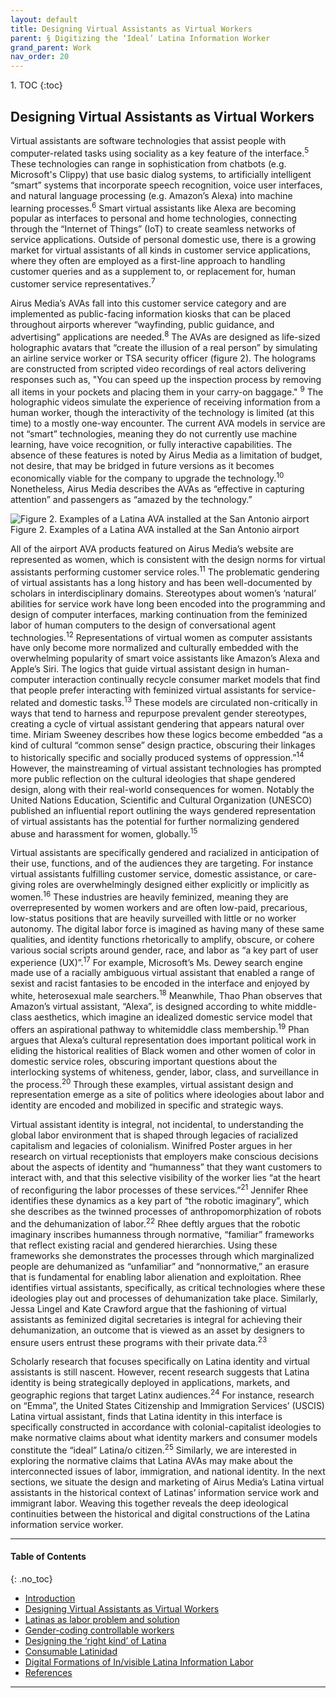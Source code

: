 ```yaml
---
layout: default
title: Designing Virtual Assistants as Virtual Workers 
parent: § Digitizing the ‘Ideal’ Latina Information Worker 
grand_parent: Work 
nav_order: 20
---
```

<style>
.dont-break-out {
  /* These are technically the same, but use both */
  overflow-wrap: break-word;
  word-wrap: break-word;

     -ms-word-break: break-all;
  /* This is the dangerous one in WebKit, as it breaks things wherever */
  word-break: break-all;
  /* Instead use this non-standard one: */
  word-break: break-word;
}

.youtube-container {
    position: relative;
    width: 100%;
    height: 0;
    padding-bottom: 56.25%;
}
.youtube-video {
    position: absolute;
    top: 0;
    left: 0;
    width: 100%;
    height: 100%;
}

</style>

<div class="dont-break-out" markdown="1">
1. TOC
{:toc}

## Designing Virtual Assistants as Virtual Workers
Virtual assistants are software technologies that assist people with computer-related tasks using sociality as a key feature of the interface.<sup>5</sup> These technologies can range in sophistication from chatbots (e.g. Microsoft's Clippy) that use basic dialog systems, to artificially intelligent “smart” systems that incorporate speech recognition, voice user interfaces, and natural language processing (e.g. Amazon’s Alexa) into machine learning processes.<sup>6</sup> Smart virtual assistants like Alexa are becoming popular as interfaces to personal and home technologies, connecting through the “Internet of Things” (IoT) to create seamless networks of service applications. Outside of personal domestic use, there is a growing market for virtual assistants of all kinds in customer service applications, where they often are employed as a first-line approach to handling customer queries and as a supplement to, or replacement for, human customer service representatives.<sup>7</sup>

Airus Media’s AVAs fall into this customer service category and are implemented as public-facing information kiosks that can be placed throughout airports wherever “wayfinding, public guidance, and advertising” applications are needed.<sup>8</sup> The AVAs are designed as life-sized holographic avatars that “create the illusion of a real person” by simulating an airline service worker or TSA security officer (figure 2). The holograms are constructed from scripted video recordings of real actors delivering responses such as, "You can speed up the inspection process by removing all items in your pockets and placing them in your carry-on baggage." <sup>9</sup> The holographic videos simulate the experience of receiving information from a human worker, though the interactivity of the technology is limited (at this time) to a mostly one-way encounter. The current AVA models in service are not “smart” technologies, meaning they do not currently use machine learning, have voice recognition, or fully interactive capabilities. The absence of these features is noted by Airus Media as a limitation of budget, not desire, that may be bridged in future versions as it becomes economically viable for the company to upgrade the technology.<sup>10</sup> Nonetheless, Airus Media describes the AVAs as “effective in capturing attention” and passengers as “amazed by the technology.”

![Figure 2. Examples of a Latina AVA installed at the San Antonio airport](https://statics.bsafes.com/images/papers/digitizing-the-ideal-latina-information-worker-fig-2.png)
Figure 2. Examples of a Latina AVA installed at the San Antonio airport

All of the airport AVA products featured on Airus Media’s website are represented as women, which is consistent with the design norms for virtual assistants performing customer service roles.<sup>11</sup> The problematic gendering of virtual assistants has a long history and has been well-documented by scholars in interdisciplinary domains. Stereotypes about women’s ‘natural’ abilities for service work have long been encoded into the programming and design of computer interfaces, marking continuation from the feminized labor of human computers to the design of conversational agent technologies.<sup>12</sup> Representations of virtual women as computer assistants have only become more normalized and culturally embedded with the overwhelming popularity of smart voice assistants like Amazon’s Alexa and Apple’s Siri. The logics that guide virtual assistant design in human-computer interaction continually recycle consumer market models that find that people prefer interacting with feminized virtual assistants for service-related and domestic tasks.<sup>13</sup> These models are circulated non-critically in ways that tend to harness and repurpose prevalent gender stereotypes, creating a cycle of virtual assistant gendering that appears natural over time. Miriam Sweeney describes how these logics become embedded “as a kind of cultural “common sense” design practice, obscuring their linkages to historically specific and socially produced systems of oppression.”<sup>14</sup> However, the mainstreaming of virtual assistant technologies has prompted more public reflection on the cultural ideologies that shape gendered design, along with their real-world consequences for women. Notably the United Nations Education, Scientific and Cultural Organization (UNESCO) published an influential report outlining the ways gendered representation of virtual assistants has the potential for further normalizing gendered abuse and harassment for women, globally.<sup>15</sup>

Virtual assistants are specifically gendered and racialized in anticipation of their use, functions, and of the audiences they are targeting. For instance virtual assistants fulfilling customer service, domestic assistance, or care-giving roles are overwhelmingly designed either explicitly or implicitly as women.<sup>16</sup> These industries are heavily feminized, meaning they are overrepresented by women workers and are often low-paid, precarious, low-status positions that are heavily surveilled with little or no worker autonomy. The digital labor force is imagined as having many of these same qualities, and identity functions rhetorically to amplify, obscure, or cohere various social scripts around gender, race, and labor as “a key part of user experience (UX)”.<sup>17</sup> For example, Microsoft’s Ms. Dewey search engine made use of a racially ambiguous virtual assistant that enabled a range of sexist and racist fantasies to be encoded in the interface and enjoyed by white, heterosexual male searchers.<sup>18</sup> Meanwhile, Thao Phan observes that Amazon’s virtual assistant, “Alexa”, is designed according to white middle-class aesthetics, which imagine an idealized domestic service model that offers an aspirational pathway to whitemiddle class membership.<sup>19</sup> Phan argues that Alexa’s cultural representation does important political work in eliding the historical realities of Black women and other women of color in domestic service roles, obscuring important questions about the interlocking systems of whiteness, gender, labor, class, and surveillance in the process.<sup>20</sup> Through these examples, virtual assistant design and representation emerge as a site of politics where ideologies about labor and identity are encoded and mobilized in specific and strategic ways.

Virtual assistant identity is integral, not incidental, to understanding the global labor environment that is shaped through legacies of racialized capitalism and legacies of colonialism. Winifred Poster argues in her research on virtual receptionists that employers make conscious decisions about the aspects of identity and “humanness” that they want customers to interact with, and that this selective visibility of the worker lies “at the heart of reconfiguring the labor processes of these services.”<sup>21</sup> Jennifer Rhee identifies these dynamics as a key part of “the robotic imaginary”, which she describes as the twinned processes of anthropomorphization of robots and the dehumanization of labor.<sup>22</sup> Rhee deftly argues that the robotic imaginary inscribes humanness through normative, “familiar” frameworks that reflect existing racial and gendered hierarchies. Using these frameworks she demonstrates the processes through which marginalized people are dehumanized as “unfamiliar” and “nonnormative,” an erasure that is fundamental for enabling labor alienation and exploitation. Rhee identifies virtual assistants, specifically, as critical technologies where these ideologies play out and processes of dehumanization take place. Similarly, Jessa Lingel and Kate Crawford argue that the fashioning of virtual assistants as feminized digital secretaries is integral for achieving their dehumanization, an outcome that is viewed as an asset by designers to ensure users entrust these programs with their private data.<sup>23</sup>

Scholarly research that focuses specifically on Latina identity and virtual assistants is still nascent. However, recent research suggests that Latina identity is being strategically deployed in applications, markets, and geographic regions that target Latinx audiences.<sup>24</sup> For instance, research on “Emma”, the United States Citizenship and Immigration Services’ (USCIS) Latina virtual assistant, finds that Latina identity in this interface is specifically constructed in accordance with colonial-capitalist ideologies to make normative claims about what identity markers and consumer models constitute the “ideal” Latina/o citizen.<sup>25</sup> Similarly, we are interested in exploring the normative claims that Latina AVAs may make about the interconnected issues of labor, immigration, and national identity. In the next sections, we situate the design and marketing of Airus Media’s Latina virtual assistants in the historical context of Latinas’ information service work and immigrant labor. Weaving this together reveals the deep ideological continuities between the historical and digital constructions of the Latina information service worker.

***

#### Table of Contents
{: .no_toc}

<ul><li> <a href="/docs/work/digitizing-the-ideal-latina-information-worker-1/">Introduction</a></li><li> <a href="/docs/work/digitizing-the-ideal-latina-information-worker-2/">Designing Virtual Assistants as Virtual Workers</a></li><li> <a href="/docs/work/digitizing-the-ideal-latina-information-worker-3/">Latinas as labor problem and solution</a></li><li> <a href="/docs/work/digitizing-the-ideal-latina-information-worker-4/">Gender-coding controllable workers</a></li><li> <a href="/docs/work/digitizing-the-ideal-latina-information-worker-5/">Designing the ‘right kind’ of Latina</a></li><li> <a href="/docs/work/digitizing-the-ideal-latina-information-worker-6/">Consumable Latinidad</a></li><li> <a href="/docs/work/digitizing-the-ideal-latina-information-worker-7/">Digital Formations of In/visible Latina Information Labor</a></li><li> <a href="/docs/work/digitizing-the-ideal-latina-information-worker-8/">References</a></li></ul>

***

</div>
